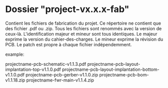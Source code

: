 # Dossier "project-vx.x.x-fab"

 Contient les fichiers de fabrication du projet.
 Ce répertoire ne contient que des fichier .pdf ou .zip.
 Tous les fichiers sont renommés avec la version de ceux-là.
 L'identification majeur et mineur sont tous identiques.
 Le majeur exprime la version du cahier-des-charges.
 Le mineur exprime la révision du PCB.
 Le patch est propre à chaque fichier indépendemment.
 
 
 example:
 
 projectname-pcb-schematic-v1.1.3.pdf
 projectname-pcb-layout-implantation-top-v1.1.0.pdf
 projectname-pcb-layout-implantation-bottom-v1.1.0.pdf
 projectname-pcb-gerber-v1.1.0.zip
 projectname-pcb-bom-v1.1.18.zip
 projectname-fwr-main-v1.1.4.zip

 

